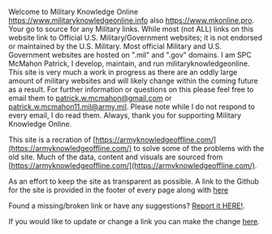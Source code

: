 Welcome to Military Knowledge Online https://www.militaryknowledgeonline.info also https://www.mkonline.pro. Your go to source for any Military links. While most (not ALL) links on this website link to Official U.S. Military/Government websites; it is not endorsed or maintained by the U.S. Military. Most official Military and U.S. Government websites are hosted on ".mil" and ".gov" domains. I am SPC McMahon Patrick, I develop, maintain, and run militaryknowledgeonline. This site is very much a work in progress as there are an oddly large amount of military websites and will likely change within the coming future as a result. For further information or questions on this please feel free to email them to patrick.w.mcmahon@gmail.com or patrick.w.mcmahon11.mil@army.mil. Please note while I do not respond to every email, I do read them. Always, thank you for supporting Military Knowledge Online.

This site is a recration of [https://armyknowledgeoffline.com/](https://armyknowledgeoffline.com/) to solve some of the problems with the old site. Much of the data, content and visuals are sourced from [https://armyknowledgeoffline.com/](https://armyknowledgeoffline.com/). 

As an effort to keep the site as transparent as possible. A link to the Github for the site is provided in the footer of every page along with [here](https://github.com/Patrick-W-McMahon/military-knowledge-online/)

Found a missing/broken link or have any suggestions? [Report it HERE!](https://github.com/Patrick-W-McMahon/military-knowledge-online/issues). 

If you would like to update or change a link you can make the change [here](https://github.com/Patrick-W-McMahon/military-knowledge-online/tree/main/static/data).
